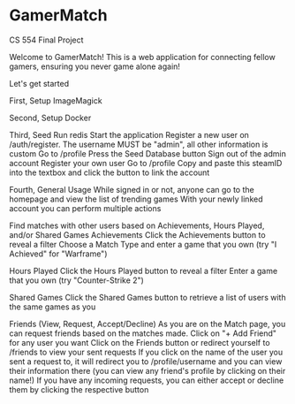 # GamerMatch

CS 554 Final Project

Welcome to GamerMatch! This is a web application for connecting fellow gamers, ensuring you never game alone again!

Let's get started

First, Setup ImageMagick

Second, Setup Docker

Third, Seed
Run redis
Start the application
Register a new user on /auth/register. The username MUST be "admin", all other information is custom
Go to /profile
Press the Seed Database button
Sign out of the admin account
Register your own user
Go to /profile
Copy and paste this steamID into the textbox and click the button to link the account

Fourth, General Usage
While signed in or not, anyone can go to the homepage and view the list of trending games
With your newly linked account you can perform multiple actions

Find matches with other users based on Achievements, Hours Played, and/or Shared Games
Achievements
Click the Achievements button to reveal a filter
Choose a Match Type and enter a game that you own (try "I Achieved" for "Warframe")

Hours Played
Click the Hours Played button to reveal a filter
Enter a game that you own (try "Counter-Strike 2")

Shared Games
Click the Shared Games button to retrieve a list of users with the same games as you

Friends (View, Request, Accept/Decline)
As you are on the Match page, you can request friends based on the matches made.
Click on "+ Add Friend" for any user you want
Click on the Friends button or redirect yourself to /friends to view your sent requests
If you click on the name of the user you sent a request to, it will redirect you to /profile/username and you can view their information there
(you can view any friend's profile by clicking on their name!)
If you have any incoming requests, you can either accept or decline them by clicking the respective button
